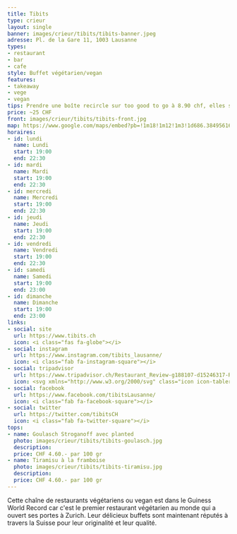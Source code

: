 ```yaml
---
title: Tibits
type: crieur
layout: single
banner: images/crieur/tibits/tibits-banner.jpeg
adresse: Pl. de la Gare 11, 1003 Lausanne
types:
- restaurant
- bar
- cafe
style: Buffet végétarien/vegan
features:
- takeaway
- vege
- vegan
tips: Prendre une boîte recircle sur too good to go à 8.90 chf, elles sont bien remplies et peuvent faire deux repas selon votre apétit. Parfois ils offrent même des smoothies, des desserts ou des sandwiches avec.
price: ~25 CHF
front: images/crieur/tibits/tibits-front.jpg
map: https://www.google.com/maps/embed?pb=!1m18!1m12!1m3!1d686.3849561673892!2d6.627349288146241!3d46.51721872155229!2m3!1f0!2f0!3f0!3m2!1i1024!2i768!4f13.1!3m3!1m2!1s0x478c2fe53ca8db4b%3A0xebd2430627039f06!2stibits!5e0!3m2!1sfr!2sch!4v1668991349948!5m2!1sfr!2sch
horaires:
- id: lundi
  name: Lundi
  start: 19:00
  end: 22:30
- id: mardi
  name: Mardi
  start: 19:00
  end: 22:30
- id: mercredi
  name: Mercredi
  start: 19:00
  end: 22:30
- id: jeudi
  name: Jeudi
  start: 19:00
  end: 22:30
- id: vendredi
  name: Vendredi
  start: 19:00
  end: 22:30
- id: samedi
  name: Samedi
  start: 19:00
  end: 23:00
- id: dimanche
  name: Dimanche
  start: 19:00
  end: 23:00
links:
- social: site
  url: https://www.tibits.ch
  icon: <i class="fas fa-globe"></i>
- social: instagram
  url: https://www.instagram.com/tibits_lausanne/
  icon: <i class="fab fa-instagram-square"></i>
- social: tripadvisor
  url: https://www.tripadvisor.ch/Restaurant_Review-g188107-d15246317-Reviews-Tibits_Lausanne-Lausanne_Canton_of_Vaud.html
  icon: <svg xmlns="http://www.w3.org/2000/svg" class="icon icon-tabler icon-tabler-brand-tripadvisor" width="30" height="30" viewBox="0 5 24 20" stroke-width="2" stroke="currentColor" fill="none" stroke-linecap="round" stroke-linejoin="round"> <path stroke="none" d="M0 0h24v24H0z" fill="none"/> <circle cx="6.5" cy="13.5" r="1.5" /> <circle cx="17.5" cy="13.5" r="1.5" /> <path d="M17.5 9a4.5 4.5 0 1 0 3.5 1.671l1 -1.671h-4.5z" /> <path d="M6.5 9a4.5 4.5 0 1 1 -3.5 1.671l-1 -1.671h4.5z" /> <path d="M10.5 15.5l1.5 2l1.5 -2" /> <path d="M9 6.75c2 -.667 4 -.667 6 0" /> </svg>
- social: facebook
  url: https://www.facebook.com/tibitsLausanne/
  icon: <i class="fab fa-facebook-square"></i>
- social: twitter
  url: https://twitter.com/tibitsCH
  icon: <i class="fab fa-twitter-square"></i>
tops:
- name: Goulasch Stroganoff avec planted
  photo: images/crieur/tibits/tibits-goulasch.jpg
  description:
  price: CHF 4.60.- par 100 gr
- name: Tiramisu à la framboise
  photo: images/crieur/tibits/tibits-tiramisu.jpg
  description:
  price: CHF 4.60.- par 100 gr
---
```


Cette chaîne de restaurants végétariens ou vegan est dans le Guiness World Record car c'est le premier restaurant végétarien au monde qui a ouvert ses portes à Zurich. Leur délicieux buffets sont maintenant réputés à travers la Suisse pour leur originalité et leur qualité.
